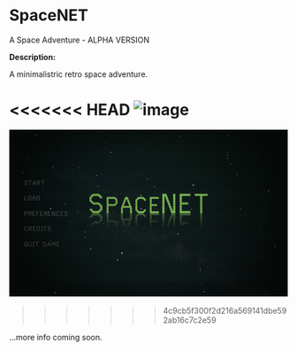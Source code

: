 # SpaceNET
A Space Adventure - ALPHA VERSION

__Description:__

A minimalistric retro space adventure.

<<<<<<< HEAD
![image](https://github.com/sonejostudios/SpaceNET/blob/master/SpaceNET.png "SpaceNET")
=======
![screenshot](./SpaceNET.png "SpaceNET")
>>>>>>> 4c9cb5f300f2d216a569141dbe592ab16c7c2e59


...more info coming soon.
